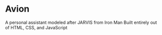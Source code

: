 # Avion
A personal assistant modeled after JARVIS from Iron Man
Built entirely out of HTML, CSS, and JavaScript
